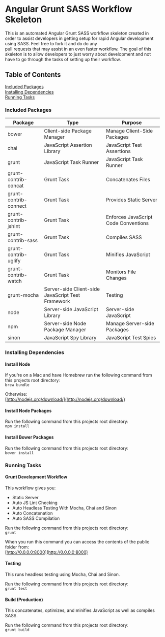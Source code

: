# Angular Grunt SASS Workflow Skeleton

This is an automated Angular Grunt SASS workflow skeleton created in order to assist developers
in getting setup for rapid Angular development using SASS. Feel free to fork it and do do any  
pull requests that may assist in an even faster workflow. The goal of this skeleton is to allow
developers to just worry about development and not have to go through the tasks of setting up their
workflow.

## Table of Contents

[Included Packages](#included-packages)  
[Installing Dependencies](#installing-dependencies)  
[Running Tasks](#running-tasks)  

### Included Packages

| Package               | Type                                              | Purpose                              |
| --------------------- | ------------------------------------------------- | ------------------------------------ |
| bower                 | Client-side Package Manager                       | Manage Client-Side Packages          |
| chai                  | JavaScript Assertion Library                      | JavaScript Test Assertions           |
| grunt                 | JavaScript Task Runner                            | JavaScript Task Runner               |
| grunt-contrib-concat  | Grunt Task                                        | Concatenates Files                   |
| grunt-contrib-connect | Grunt Task                                        | Provides Static Server               |
| grunt-contrib-jshint  | Grunt Task                                        | Enforces JavaScript Code Conventions |
| grunt-contrib-sass    | Grunt Task                                        | Compiles SASS                        |
| grunt-contrib-uglify  | Grunt Task                                        | Minifies JavaScript                  | 
| grunt-contrib-watch   | Grunt Task                                        | Monitors File Changes                |
| grunt-mocha           | Server-side Client-side JavaScript Test Framework | Testing                              |
| node                  | Server-side JavaScript Library                    | Server-side JavaScript               | 
| npm                   | Server-side Node Package Manager                  | Manage Server-side Packages          |
| sinon                 | JavaScript Spy Library                            | JavaScript Test Spies                |

### Installing Dependencies

#### Install Node

If you're on a Mac and have Homebrew run the following command from this projects root directory:  
`brew bundle`
   
Otherwise:  
[http://nodejs.org/download/](http://nodejs.org/download/)

#### Install Node Packages

Run the following command from this projects root directory:  
`npm install`

#### Install Bower Packages

Run the following command from this projects root directory:   
`bower install`

### Running Tasks

#### Grunt Development Workflow

This workflow gives you:  
* Static Server  
* Auto JS Lint Checking  
* Auto Headless Testing With Mocha, Chai and Sinon    
* Auto Concatenation  
* Auto SASS Compilation  

Run the following command from this projects root directory:   
`grunt`  

When you run this command you can access the contents of the public folder from:  
[http://0.0.0.0:8000](http://0.0.0.0:8000)

#### Testing

This runs headless testing using Mocha, Chai and Sinon.

Run the following command from this projects root directory:   
`grunt test`

#### Build (Production)

This concatenates, optimizes, and minifies JavaScript as well as compiles SASS.
 
 Run the following command from this projects root directory:   
 `grunt build`